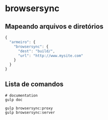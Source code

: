 # browsersync
## Mapeando arquivos e diretórios

```javascript
{
  "armeiro": {
    "browsersync": {
      "dest": "build/",
      "url": "http://www.mysite.com"
    }
  }
}
```
## Lista de comandos
```shell
# documentation
gulp doc

gulp browsersync:proxy
gulp browsersync:server
```
